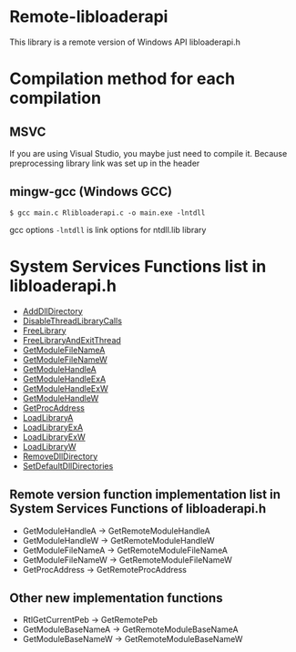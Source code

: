 # Remote-libloaderapi
This library is a remote version of Windows API libloaderapi.h

# Compilation method for each compilation
## MSVC
If you are using Visual Studio, you maybe just need to compile it. Because preprocessing library link was set up in the header

## mingw-gcc (Windows GCC)
```Shell
$ gcc main.c Rlibloaderapi.c -o main.exe -lntdll
```
gcc options `-lntdll` is link options for ntdll.lib library

# System Services Functions list in libloaderapi.h
* [AddDllDirectory](https://docs.microsoft.com/en-us/windows/win32/api/libloaderapi/nf-libloaderapi-adddlldirectory)
* [DisableThreadLibraryCalls](https://docs.microsoft.com/en-us/windows/win32/api/libloaderapi/nf-libloaderapi-disablethreadlibrarycalls)
* [FreeLibrary](https://docs.microsoft.com/en-us/windows/win32/api/libloaderapi/nf-libloaderapi-freelibrary)
* [FreeLibraryAndExitThread](https://docs.microsoft.com/en-us/windows/win32/api/libloaderapi/nf-libloaderapi-freelibraryandexitthread)
* [GetModuleFileNameA](https://docs.microsoft.com/en-us/windows/win32/api/libloaderapi/nf-libloaderapi-getmodulefilenamea)
* [GetModuleFileNameW](https://docs.microsoft.com/en-us/windows/win32/api/libloaderapi/nf-libloaderapi-getmodulefilenamew)
* [GetModuleHandleA](https://docs.microsoft.com/en-us/windows/win32/api/libloaderapi/nf-libloaderapi-getmodulehandlea)
* [GetModuleHandleExA](https://docs.microsoft.com/en-us/windows/win32/api/libloaderapi/nf-libloaderapi-getmodulehandleexa)
* [GetModuleHandleExW](https://docs.microsoft.com/en-us/windows/win32/api/libloaderapi/nf-libloaderapi-getmodulehandleexw)
* [GetModuleHandleW](https://docs.microsoft.com/en-us/windows/win32/api/libloaderapi/nf-libloaderapi-getmodulehandlew)
* [GetProcAddress](https://docs.microsoft.com/en-us/windows/win32/api/libloaderapi/nf-libloaderapi-getprocaddress)
* [LoadLibraryA](https://docs.microsoft.com/en-us/windows/win32/api/libloaderapi/nf-libloaderapi-loadlibrarya)
* [LoadLibraryExA](https://docs.microsoft.com/en-us/windows/win32/api/libloaderapi/nf-libloaderapi-loadlibraryexa)
* [LoadLibraryExW](https://docs.microsoft.com/en-us/windows/win32/api/libloaderapi/nf-libloaderapi-loadlibraryexw)
* [LoadLibraryW](https://docs.microsoft.com/en-us/windows/win32/api/libloaderapi/nf-libloaderapi-loadlibraryw)
* [RemoveDllDirectory](https://docs.microsoft.com/en-us/windows/win32/api/libloaderapi/nf-libloaderapi-removedlldirectory)
* [SetDefaultDllDirectories](https://docs.microsoft.com/en-us/windows/win32/api/libloaderapi/nf-libloaderapi-setdefaultdlldirectories)

## Remote version function implementation list in System Services Functions of libloaderapi.h
* GetModuleHandleA -> GetRemoteModuleHandleA
* GetModuleHandleW -> GetRemoteModuleHandleW
* GetModuleFileNameA -> GetRemoteModuleFileNameA
* GetModuleFileNameW -> GetRemoteModuleFileNameW
* GetProcAddress -> GetRemoteProcAddress

## Other new implementation functions
* RtlGetCurrentPeb -> GetRemotePeb
* GetModuleBaseNameA -> GetRemoteModuleBaseNameA
* GetModuleBaseNameW -> GetRemoteModuleBaseNameW